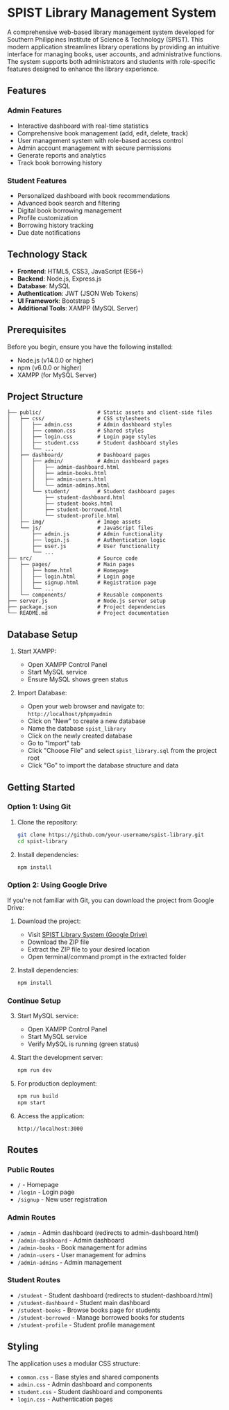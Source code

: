 # SPIST Library Management System

A comprehensive web-based library management system developed for Southern Philippines Institute of Science & Technology (SPIST). This modern application streamlines library operations by providing an intuitive interface for managing books, user accounts, and administrative functions. The system supports both administrators and students with role-specific features designed to enhance the library experience.

## Features

### Admin Features

- Interactive dashboard with real-time statistics
- Comprehensive book management (add, edit, delete, track)
- User management system with role-based access control
- Admin account management with secure permissions
- Generate reports and analytics
- Track book borrowing history

### Student Features

- Personalized dashboard with book recommendations
- Advanced book search and filtering
- Digital book borrowing management
- Profile customization
- Borrowing history tracking
- Due date notifications

## Technology Stack

- **Frontend**: HTML5, CSS3, JavaScript (ES6+)
- **Backend**: Node.js, Express.js
- **Database**: MySQL
- **Authentication**: JWT (JSON Web Tokens)
- **UI Framework**: Bootstrap 5
- **Additional Tools**: XAMPP (MySQL Server)

## Prerequisites

Before you begin, ensure you have the following installed:

- Node.js (v14.0.0 or higher)
- npm (v6.0.0 or higher)
- XAMPP (for MySQL Server)

## Project Structure

```
├── public/                  # Static assets and client-side files
│   ├── css/                 # CSS stylesheets
│   │   ├── admin.css        # Admin dashboard styles
│   │   ├── common.css       # Shared styles
│   │   ├── login.css        # Login page styles
│   │   ├── student.css      # Student dashboard styles
│   │   └── ...
│   ├── dashboard/           # Dashboard pages
│   │   ├── admin/           # Admin dashboard pages
│   │   │   ├── admin-dashboard.html
│   │   │   ├── admin-books.html
│   │   │   ├── admin-users.html
│   │   │   └── admin-admins.html
│   │   └── student/         # Student dashboard pages
│   │       ├── student-dashboard.html
│   │       ├── student-books.html
│   │       ├── student-borrowed.html
│   │       └── student-profile.html
│   ├── img/                 # Image assets
│   └── js/                  # JavaScript files
│       ├── admin.js         # Admin functionality
│       ├── login.js         # Authentication logic
│       ├── user.js          # User functionality
│       └── ...
├── src/                     # Source code
│   ├── pages/               # Main pages
│   │   ├── home.html        # Homepage
│   │   ├── login.html       # Login page
│   │   ├── signup.html      # Registration page
│   │   └── ...
│   └── components/          # Reusable components
├── server.js                # Node.js server setup
├── package.json             # Project dependencies
└── README.md                # Project documentation
```

## Database Setup

1. Start XAMPP:

   - Open XAMPP Control Panel
   - Start MySQL service
   - Ensure MySQL shows green status

2. Import Database:
   - Open your web browser and navigate to: `http://localhost/phpmyadmin`
   - Click on "New" to create a new database
   - Name the database `spist_library`
   - Click on the newly created database
   - Go to "Import" tab
   - Click "Choose File" and select `spist_library.sql` from the project root
   - Click "Go" to import the database structure and data

## Getting Started

### Option 1: Using Git

1. Clone the repository:

   ```bash
   git clone https://github.com/your-username/spist-library.git
   cd spist-library
   ```

2. Install dependencies:
   ```bash
   npm install
   ```

### Option 2: Using Google Drive

If you're not familiar with Git, you can download the project from Google Drive:

1. Download the project:

   - Visit [SPIST Library System (Google Drive)](https://drive.google.com/drive/folders/1I5gMDVPeQkxC0WkCdzfV2zRHOhOf-7pm?usp=sharing)
   - Download the ZIP file
   - Extract the ZIP file to your desired location
   - Open terminal/command prompt in the extracted folder

2. Install dependencies:
   ```bash
   npm install
   ```

### Continue Setup

3. Start MySQL service:

   - Open XAMPP Control Panel
   - Start MySQL service
   - Verify MySQL is running (green status)

4. Start the development server:

   ```bash
   npm run dev
   ```

5. For production deployment:

   ```bash
   npm run build
   npm start
   ```

6. Access the application:
   ```
   http://localhost:3000
   ```

## Routes

### Public Routes

- `/` - Homepage
- `/login` - Login page
- `/signup` - New user registration

### Admin Routes

- `/admin` - Admin dashboard (redirects to admin-dashboard.html)
- `/admin-dashboard` - Admin dashboard
- `/admin-books` - Book management for admins
- `/admin-users` - User management for admins
- `/admin-admins` - Admin management

### Student Routes

- `/student` - Student dashboard (redirects to student-dashboard.html)
- `/student-dashboard` - Student main dashboard
- `/student-books` - Browse books page for students
- `/student-borrowed` - Manage borrowed books for students
- `/student-profile` - Student profile management

## Styling

The application uses a modular CSS structure:

- `common.css` - Base styles and shared components
- `admin.css` - Admin dashboard and components
- `student.css` - Student dashboard and components
- `login.css` - Authentication pages
